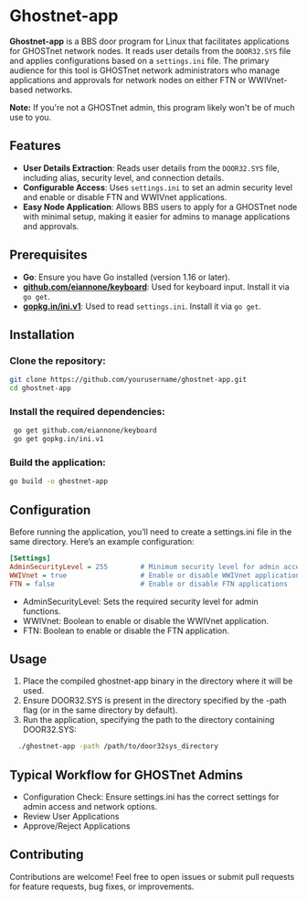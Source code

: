 # Ghostnet-app

**Ghostnet-app** is a BBS door program for Linux that facilitates applications for GHOSTnet network nodes. It reads user details from the `DOOR32.SYS` file and applies configurations based on a `settings.ini` file. The primary audience for this tool is GHOSTnet network administrators who manage applications and approvals for network nodes on either FTN or WWIVnet-based networks.

**Note:** If you're not a GHOSTnet admin, this program likely won't be of much use to you.

## Features

- **User Details Extraction**: Reads user details from the `DOOR32.SYS` file, including alias, security level, and connection details.
- **Configurable Access**: Uses `settings.ini` to set an admin security level and enable or disable FTN and WWIVnet applications.
- **Easy Node Application**: Allows BBS users to apply for a GHOSTnet node with minimal setup, making it easier for admins to manage applications and approvals.

## Prerequisites

- **Go**: Ensure you have Go installed (version 1.16 or later).
- **[github.com/eiannone/keyboard](https://github.com/eiannone/keyboard)**: Used for keyboard input. Install it via `go get`.
- **[gopkg.in/ini.v1](https://gopkg.in/ini.v1)**: Used to read `settings.ini`. Install it via `go get`.

## Installation

### Clone the repository:
   ```bash
   git clone https://github.com/yourusername/ghostnet-app.git
   cd ghostnet-app
   ```
### Install the required dependencies:
  ```bash
   go get github.com/eiannone/keyboard
   go get gopkg.in/ini.v1
  ```
### Build the application:
   ```bash
   go build -o ghostnet-app
   ```
## Configuration
Before running the application, you’ll need to create a settings.ini file in the same directory. Here’s an example configuration:
  ```ini
  [Settings]
  AdminSecurityLevel = 255        # Minimum security level for admin access
  WWIVnet = true                  # Enable or disable WWIVnet applications
  FTN = false                     # Enable or disable FTN applications
  ```
- AdminSecurityLevel: Sets the required security level for admin functions.
- WWIVnet: Boolean to enable or disable the WWIVnet application.
- FTN: Boolean to enable or disable the FTN application.

## Usage
1. Place the compiled ghostnet-app binary in the directory where it will be used.
2. Ensure DOOR32.SYS is present in the directory specified by the -path flag (or in the same directory by default).
3. Run the application, specifying the path to the directory containing DOOR32.SYS:
```bash
  ./ghostnet-app -path /path/to/door32sys_directory
```

## Typical Workflow for GHOSTnet Admins
- Configuration Check: Ensure settings.ini has the correct settings for admin access and network options.
- Review User Applications
- Approve/Reject Applications

## Contributing
Contributions are welcome! Feel free to open issues or submit pull requests for feature requests, bug fixes, or improvements.




